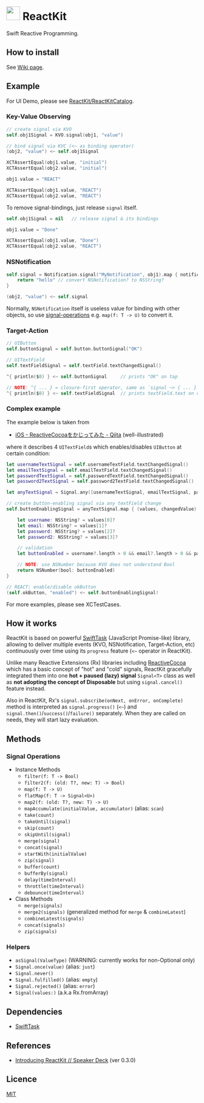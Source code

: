 <img src="https://avatars3.githubusercontent.com/u/8986128" width="36" height="36"> ReactKit
========

Swift Reactive Programming.


## How to install

See [Wiki page](https://github.com/ReactKit/ReactKit/wiki/How-to-install).


## Example

For UI Demo, please see [ReactKit/ReactKitCatalog](https://github.com/ReactKit/ReactKitCatalog).

### Key-Value Observing

```swift
// create signal via KVO
self.obj1Signal = KVO.signal(obj1, "value")

// bind signal via KVC (<~ as binding operator)
(obj2, "value") <~ self.obj1Signal

XCTAssertEqual(obj1.value, "initial")
XCTAssertEqual(obj2.value, "initial")

obj1.value = "REACT"

XCTAssertEqual(obj1.value, "REACT")
XCTAssertEqual(obj2.value, "REACT")
```

To remove signal-bindings, just release `signal` itself.

```swift
self.obj1Signal = nil   // release signal & its bindings

obj1.value = "Done"

XCTAssertEqual(obj1.value, "Done")
XCTAssertEqual(obj2.value, "REACT")
```

### NSNotification

```swift
self.signal = Notification.signal("MyNotification", obj1).map { notification -> NSString? in
    return "hello" // convert NSNotification? to NSString?
}

(obj2, "value") <~ self.signal
```

Normally, `NSNotification` itself is useless value for binding with other objects, so use [signal-operations](#signal-operations) e.g. `map(f: T -> U)` to convert it.

### Target-Action

```swift
// UIButton
self.buttonSignal = self.button.buttonSignal("OK")

// UITextField
self.textFieldSignal = self.textField.textChangedSignal()

^{ println($0) } <~ self.buttonSignal     // prints "OK" on tap

// NOTE: ^{ ... } = closure-first operator, same as `signal ~> { ... }`
^{ println($0) } <~ self.textFieldSignal  // prints textField.text on change
```

### Complex example

The example below is taken from

- [iOS - ReactiveCocoaをかじってみた - Qiita](http://qiita.com/paming/items/9ac189ab0fe5b25fe722) (well-illustrated)

where it describes 4 `UITextField`s which enables/disables `UIButton` at certain condition:

```swift
let usernameTextSignal = self.usernameTextField.textChangedSignal()
let emailTextSignal = self.emailTextField.textChangedSignal()
let passwordTextSignal = self.passwordTextField.textChangedSignal()
let password2TextSignal = self.password2TextField.textChangedSignal()

let anyTextSignal = Signal.any([usernameTextSignal, emailTextSignal, passwordTextSignal, password2TextSignal])

// create button-enabling signal via any textField change
self.buttonEnablingSignal = anyTextSignal.map { (values, changedValue) -> NSNumber? in

    let username: NSString? = values[0]?
    let email: NSString? = values[1]?
    let password: NSString? = values[2]?
    let password2: NSString? = values[3]?

    // validation
    let buttonEnabled = username?.length > 0 && email?.length > 0 && password?.length >= MIN_PASSWORD_LENGTH && password? == password2?

    // NOTE: use NSNumber because KVO does not understand Bool
    return NSNumber(bool: buttonEnabled)
}

// REACT: enable/disable okButton
(self.okButton, "enabled") <~ self.buttonEnablingSignal!
```

For more examples, please see XCTestCases.


## How it works

ReactKit is based on powerful [SwiftTask](https://github.com/ReactKit/SwiftTask) (JavaScript Promise-like) library, allowing to deliver multiple events (KVO, NSNotification, Target-Action, etc) continuously over time using its `progress` feature (`<~` operator in ReactKit).

Unlike many Reactive Extensions (Rx) libraries including [ReactiveCocoa](https://github.com/ReactiveCocoa/ReactiveCocoa) which has a basic concept of "hot" and "cold" signals, ReactKit gracefully integrated them into one **hot + paused (lazy) signal** `Signal<T>` class as well as **not adopting the concept of Disposable** but using `signal.cancel()` feature instead.

Also in ReactKit, Rx's `signal.subscribe(onNext, onError, onComplete)` method is interpreted as `signal.progress()` (`<~`) and `signal.then()`/`success()`/`failure()` separately. When they are called on needs, they will start lazy evaluation.


## Methods

### Signal Operations

- Instance Methods
  - `filter(f: T -> Bool)`
  - `filter2(f: (old: T?, new: T) -> Bool)`
  - `map(f: T -> U)`
  - `flatMap(f: T -> Signal<U>)`
  - `map2(f: (old: T?, new: T) -> U)`
  - `mapAccumulate(initialValue, accumulator)` (alias: `scan`)
  - `take(count)`
  - `takeUntil(signal)`
  - `skip(count)`
  - `skipUntil(signal)`
  - `merge(signal)`
  - `concat(signal)`
  - `startWith(initialValue)`
  - `zip(signal)`
  - `buffer(count)`
  - `bufferBy(signal)`
  - `delay(timeInterval)`
  - `throttle(timeInterval)`
  - `debounce(timeInterval)`
- Class Methods
  - `merge(signals)`
  - `merge2(signals)` (generalized method for `merge` & `combineLatest`)
  - `combineLatest(signals)`
  - `concat(signals)`
  - `zip(signals)`

### Helpers

- `asSignal(ValueType)` (WARNING: currently works for non-Optional only)
- `Signal.once(value)` (alias: `just`)
- `Signal.never()`
- `Signal.fulfilled()` (alias: `empty`)
- `Signal.rejected()` (alias: `error`)
- `Signal(values:)` (a.k.a Rx.fromArray)


## Dependencies

- [SwiftTask](https://github.com/ReactKit/SwiftTask)


## References

- [Introducing ReactKit // Speaker Deck](https://speakerdeck.com/inamiy/introducing-reactkit) (ver 0.3.0)


## Licence

[MIT](https://github.com/ReactKit/ReactKit/blob/master/LICENSE)
